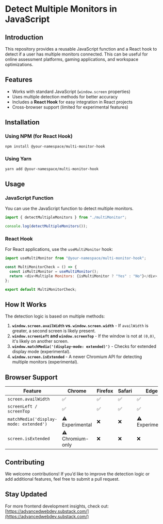 # Detect Multiple Monitors in JavaScript

## Introduction

This repository provides a reusable JavaScript function and a React hook to detect if a user has multiple monitors connected. This can be useful for online assessment platforms, gaming applications, and workspace optimizations.

## Features

- Works with standard JavaScript (`window.screen` properties)
- Uses multiple detection methods for better accuracy
- Includes a **React Hook** for easy integration in React projects
- Cross-browser support (limited for experimental features)

## Installation

### Using NPM (for React Hook)

```sh
npm install @your-namespace/multi-monitor-hook
```

### Using Yarn

```sh
yarn add @your-namespace/multi-monitor-hook
```

## Usage

### JavaScript Function

You can use the JavaScript function to detect multiple monitors.

```javascript
import { detectMultipleMonitors } from "./multiMonitor";

console.log(detectMultipleMonitors());
```

### React Hook

For React applications, use the `useMultiMonitor` hook:

```javascript
import useMultiMonitor from "@your-namespace/multi-monitor-hook";

const MultiMonitorCheck = () => {
  const isMultiMonitor = useMultiMonitor();
  return <div>Multiple Monitors: {isMultiMonitor ? "Yes" : "No"}</div>;
};

export default MultiMonitorCheck;
```

## How It Works

The detection logic is based on multiple methods:

1. **`window.screen.availWidth` vs. `window.screen.width`** - If `availWidth` is greater, a second screen is likely present.
2. **`window.screenLeft` and `window.screenTop`** - If the window is not at `(0,0)`, it's likely on another screen.
3. **`window.matchMedia('(display-mode: extended)')`** - Checks for extended display mode (experimental).
4. **`window.screen.isExtended`** - A newer Chromium API for detecting multiple monitors (experimental).

## Browser Support

| Feature                                | Chrome           | Firefox | Safari | Edge            |
| -------------------------------------- | ---------------- | ------- | ------ | --------------- |
| `screen.availWidth`                    | ✅               | ✅      | ✅     | ✅              |
| `screenLeft / screenTop`               | ✅               | ✅      | ✅     | ✅              |
| `matchMedia('display-mode: extended')` | ⚠️ Experimental  | ❌      | ❌     | ⚠️ Experimental |
| `screen.isExtended`                    | ⚠️ Chromium-only | ❌      | ❌     | ❌              |

## Contributing

We welcome contributions! If you’d like to improve the detection logic or add additional features, feel free to submit a pull request.

## Stay Updated

For more frontend development insights, check out: [https://advancedwebdev.substack.com/](https://advancedwebdev.substack.com/)
